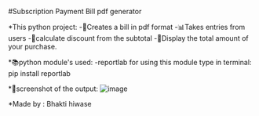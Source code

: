 #Subscription Payment Bill pdf generator

*This python project:
-🧾Creates a bill in pdf format
-📊Takes entries from users
-🧮calculate discount from the subtotal
-💸Display the total amount of your purchase.

*📚python module's used:
-reportlab
for using this module type in terminal: pip install reportlab

*📸screenshot of the output:
![image](https://github.com/user-attachments/assets/5e2bbfc1-3b32-4012-bdd3-ce748aeff6ef)

*Made by : Bhakti hiwase
